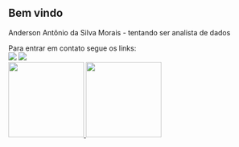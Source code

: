 <h2>Bem vindo</h2>
<p align="justify"> Anderson Antônio da Silva Morais - tentando ser analista de dados</p>

<div> 
  Para entrar em contato segue os links:<br>
  <a href = "anderson.mouraissx@gmail.com"><img src="https://img.shields.io/badge/-Gmail-%23333?style=for-the-badge&logo=gmail&logoColor=white" target="_blank"></a>
  <a href="https://www.linkedin.com/in/andersonmorais95/" target="_blank"><img src="https://img.shields.io/badge/-LinkedIn-%230077B5?style=for-the-badge&logo=linkedin&logoColor=white" target="_blank"></a>
</div>

<div>
  <a href="https://github.com/andersonmoraix">
  <img height="150em" src="https://github-readme-stats.vercel.app/api?username=andersonmoraix&show_icons=true&theme=merko&include_all_commits=true&count_private=true"/>
  <img height="150em" src="https://github-readme-stats.vercel.app/api/top-langs/?username=andersonmoraix&layout=compact&langs_count=7&theme=merko"/>
</div>


